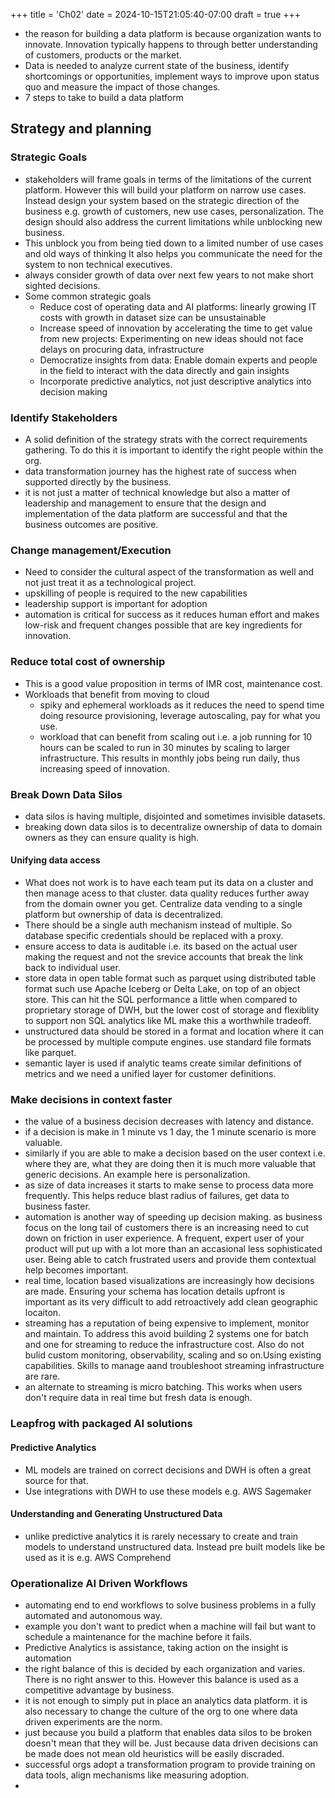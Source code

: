 +++
title = 'Ch02'
date = 2024-10-15T21:05:40-07:00
draft = true
+++
* the reason for building a data platform is because organization wants to innovate. Innovation typically happens to through better understanding of customers, products or the market.
* Data is needed to analyze current state of the business, identify shortcomings or opportunities, implement ways to improve upon status quo and measure the impact of those changes.
* 7 steps to take to build a data platform
## Strategy and planning
### Strategic Goals
* stakeholders will frame goals in terms of the limitations of the current platform. However this will build your platform on narrow use cases. Instead design your system based on the strategic direction of the business e.g. growth of customers, new use cases, personalization. The design should also address the current limitations while unblocking new business.
* This unblock you from being tied down to a limited number of use cases and old ways of thinking It also helps you communicate the need for the system to non technical executives.
* always consider growth of data over next few years to not make short sighted decisions.
* Some common strategic goals
    * Reduce cost of operating data and AI platforms: linearly growing IT costs with growth in dataset size can be unsustainable
    * Increase speed of innovation by accelerating the time to get value from new projects: Experimenting on new ideas should not face delays on procuring data, infrastructure
    * Democratize insights from data: Enable domain experts and people in the field to interact with the data directly and gain insights
    * Incorporate predictive analytics, not just descriptive analytics into decision making
### Identify Stakeholders
* A solid definition of the strategy strats with the correct requirements gathering. To do this it is important to identify the right people within the org.
* data transformation journey has the highest rate of success when supported directly by the business.
* it is not just a matter of technical knowledge but also a matter of leadership and management to ensure that the design and implementation of the data platform are successful and that the business outcomes are positive.
### Change management/Execution
* Need to consider the cultural aspect of the transformation as well and not just treat it as a technological project.
* upskilling of people is required to the new capabilities
* leadership support is important for adoption
* automation is critical for success as it reduces human effort and makes low-risk and frequent changes possible that are key ingredients for innovation.
### Reduce total cost of ownership
* This is a good value proposition in terms of IMR cost, maintenance cost.
* Workloads that benefit from moving to cloud
    * spiky and ephemeral workloads as it reduces the need to spend time doing resource provisioning, leverage autoscaling, pay for what you use.
    * workload that can benefit from scaling out i.e. a job running for 10 hours can be scaled to run in 30 minutes by scaling to larger infrastructure. This results in monthly jobs being run daily, thus increasing speed of innovation.
### Break Down Data Silos
* data silos is having multiple, disjointed and sometimes invisible datasets.
* breaking down data silos is to decentralize ownership of data to domain owners as they can ensure quality is high.
#### Unifying data access
* What does not work is to have each team put its data on a cluster and then manage acess to that cluster. data quality reduces further away from the domain owner you get. Centralize data vending to a single platform but ownership of data is decentralized.
* There should be a single auth mechanism instead of multiple. So database specific credentials should be replaced with a proxy.
* ensure access to data is auditable i.e. its based on the actual user making the request and not the srevice accounts that break the link back to individual user.
* store data in open table format such as parquet using distributed table format such use Apache Iceberg or Delta Lake, on top of an object store. This can hit the SQL performance a little when compared to proprietary storage of DWH, but the lower cost of storage and flexiblity to support non SQL analytics like ML make this a worthwhile tradeoff.
* unstructured data should be stored in a format and location where it can be processed by multiple compute engines. use standard file formats like parquet.
* semantic layer is used if analytic teams create similar definitions of metrics and we need a unified layer for customer definitions.
### Make decisions in context faster
* the value of a business decision decreases with latency and distance.
* if a decision is make in 1 minute vs 1 day, the 1 minute scenario is more valuable.
* similarly if you are able to make a decision based on the user context i.e. where they are, what they are doing then it is much more valuable that generic decisions. An example here is personalization.
* as size of data increases it starts to make sense to process data more frequently. This helps reduce blast radius of failures, get data to business faster. 
* automation is another way of speeding up decision making. as business focus on the long tail of customers there is an increasing need to cut down on friction in user experience. A frequent, expert user of your product will put up with a lot more than an accasional less sophisticated user. Being able to catch frustrated users and provide them contextual help becomes important.
* real time, location based visualizations are increasingly how decisions are made. Ensuring your schema has location details upfront is important as its very difficult to add retroactively add clean geographic locaiton.
* streaming has a reputation of being expensive to implement, monitor and maintain. To address this avoid building 2 systems one for batch and one for streaming to reduce the infrastructure cost. Also do not bulid custom monitoring, observability, scaling and so on.Using existing capabilities. Skills to manage aand troubleshoot streaming infrastructure are rare.
* an alternate to streaming is micro batching. This works when users don't require data in real time but fresh data is enough.
### Leapfrog with packaged AI solutions
#### Predictive Analytics
* ML models are trained on correct decisions and DWH is often a great source for that.
* Use integrations with DWH to use these models e.g. AWS Sagemaker
#### Understanding and Generating Unstructured Data
* unlike predictive analytics it is rarely necessary to create and train models to understand unstructured data. Instead pre built models like be used as it is e.g. AWS Comprehend
### Operationalize AI Driven Workflows
* automating end to end workflows to solve business problems in a fully automated and autonomous way.
* example you don't want to predict when a machine will fail but want to schedule a maintenance for the machine before it fails.
* Predictive Analytics is assistance, taking action on the insight is automation
* the right balance of this is decided by each organization and varies. There is no right answer to this. However this balance is used as a competitive advantage by business.
* it is not enough to simply put in place an analytics data platform. it is also necessary to change the culture of the org to one where data driven experiments are the norm.
* just because you build a platform that enables data silos to be broken doesn't mean that they will be. Just because data driven decisions can be made does not mean old heuristics will be easily discraded.
* successful orgs adopt a transformation program to provide training on data tools, align mechanisms like measuring adoption.
* 
